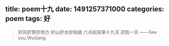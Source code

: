 title: poem十九
date: 1491257371000
categories: poem
tags: 好
---
> 好风好景好地方
好山好水好姑娘
六点起床第十九天 迟到一天
 ——See you,WuGang.